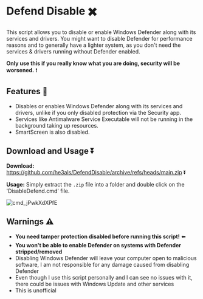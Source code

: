 # Defend Disable ✖️

This script allows you to disable or enable Windows Defender along with its services and drivers. You might want to disable Defender for performance reasons and to generally have a lighter system, as you don't need the services & drivers running without Defender enabled. 

**Only use this if you really know what you are doing, security will be worsened.** ❗

## Features 🤔
- Disables or enables Windows Defender along with its services and drivers, unlike if you only disabled protection via the Security app. 
- Services like Antimalware Service Executable will not be running in the background taking up resources. 
- SmartScreen is also disabled.

## Download and Usage ⏬
**Download:** https://github.com/he3als/DefendDisable/archive/refs/heads/main.zip ⏬

**Usage:** Simply extract the `.zip` file into a folder and double click on the 'DisableDefend.cmd' file.

![cmd_jPwkXdXPfE](https://user-images.githubusercontent.com/65787561/171380392-d09aae8b-cd9b-41ae-9297-d6c4c7fdf99e.png)

## Warnings ⚠️
- **You need tamper protection disabled before running this script!** ⬅️
- **You won't be able to enable Defender on systems with Defender stripped/removed**
- Disabling Windows Defender will leave your computer open to malicious software, I am not responsible for any damage caused from disabling Defender
- Even though I use this script personally and I can see no issues with it, there could be issues with Windows Update and other services
- This is unofficial
